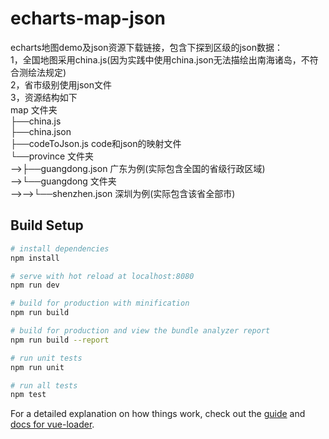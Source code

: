 # echarts-map-json

echarts地图demo及json资源下载链接，包含下探到区级的json数据：  
1，全国地图采用china.js(因为实践中使用china.json无法描绘出南海诸岛，不符合测绘法规定)  
2，省市级别使用json文件  
3，资源结构如下  
map  文件夹  
├──china.js  
├──china.json  
├──codeToJson.js code和json的映射文件  
└──province  文件夹  
-->├──guangdong.json  广东为例(实际包含全国的省级行政区域)  
-->└──guangdong  文件夹  
-->-->└──shenzhen.json  深圳为例(实际包含该省全部市)  

## Build Setup

``` bash
# install dependencies
npm install

# serve with hot reload at localhost:8080
npm run dev

# build for production with minification
npm run build

# build for production and view the bundle analyzer report
npm run build --report

# run unit tests
npm run unit

# run all tests
npm test
```

For a detailed explanation on how things work, check out the [guide](http://vuejs-templates.github.io/webpack/) and [docs for vue-loader](http://vuejs.github.io/vue-loader).

